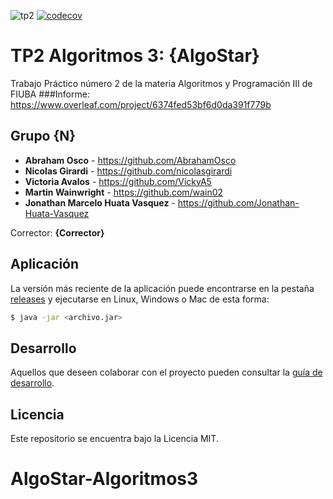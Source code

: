 ![tp2](https://github.com/fiuba/algo3_proyecto_base_tp2/actions/workflows/build.yml/badge.svg) [![codecov](https://codecov.io/gh/fiuba/algo3_proyecto_base_tp2/branch/master/graph/badge.svg)](https://codecov.io/gh/fiuba/algo3_proyecto_base_tp2)
# TP2 Algoritmos 3: {AlgoStar} 

Trabajo Práctico número 2 de la materia Algoritmos y Programación III de FIUBA
###Informe: https://www.overleaf.com/project/6374fed53bf6d0da391f779b

## Grupo {N}

* **Abraham Osco** - https://github.com/AbrahamOsco
* **Nicolas Girardi** - https://github.com/nicolasgirardi
* **Victoria Avalos** - https://github.com/VickyA5
* **Martin Wainwright** - https://github.com/wain02
* **Jonathan Marcelo Huata Vasquez** - https://github.com/Jonathan-Huata-Vasquez

Corrector: **{Corrector}**

## Aplicación

La versión más reciente de la aplicación puede encontrarse en la pestaña [releases](https://github.com/fiuba/algo3_proyecto_base_tp2/releases/latest) y ejecutarse en Linux, Windows o Mac de esta forma:

```bash
$ java -jar <archivo.jar>
```

## Desarrollo

Aquellos que deseen colaborar con el proyecto pueden consultar la [guía de desarrollo](./docs/Desarrollo.md).

## Licencia

Este repositorio se encuentra bajo la Licencia MIT.
# AlgoStar-Algoritmos3
